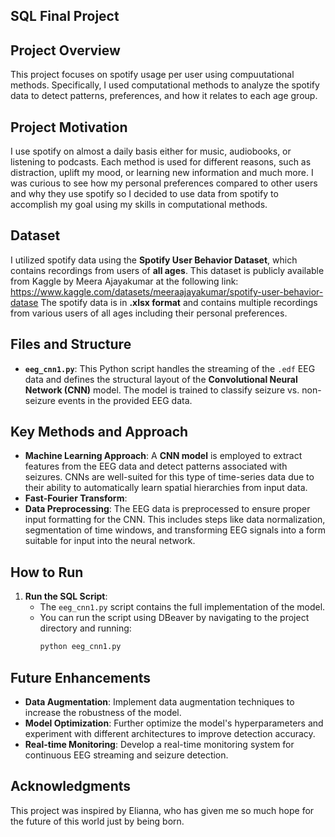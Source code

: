 ## SQL Final Project
## Project Overview
This project focuses on spotify usage per user using compuutational methods. Specifically, I used computational methods to analyze the spotify data to detect patterns, preferences, and how it relates to each age group. 
## Project Motivation
I use spotify on almost a daily basis either for music, audiobooks, or listening to podcasts. Each method is used for different reasons, such as distraction, uplift my mood, or learning new information and much more. I was curious to see how my personal preferences compared to other users and why they use spotify so I decided to use data from spotify to accomplish my goal using my skills in computational methods.
## Dataset
I utilized spotify data using the **Spotify User Behavior Dataset**, which contains recordings from users of **all ages**. This dataset is publicly available from Kaggle by Meera Ajayakumar at the following link:
https://www.kaggle.com/datasets/meeraajayakumar/spotify-user-behavior-datase
The spotify data is in **.xlsx format** and contains multiple recordings from various users of all ages including their personal preferences. 
## Files and Structure
- **`eeg_cnn1.py`**: This Python script handles the streaming of the `.edf` EEG data and defines the structural layout of the **Convolutional Neural Network (CNN)** model. The model is trained to classify seizure vs. non-seizure events in the provided EEG data.
## Key Methods and Approach
- **Machine Learning Approach**: A **CNN model** is employed to extract features from the EEG data and detect patterns associated with seizures. CNNs are well-suited for this type of time-series data due to their ability to automatically learn spatial hierarchies from input data.
- **Fast-Fourier Transform**:
- **Data Preprocessing**: The EEG data is preprocessed to ensure proper input formatting for the CNN. This includes steps like data normalization, segmentation of time windows, and transforming EEG signals into a form suitable for input into the neural network.
## How to Run
1. **Run the SQL Script**:
   - The `eeg_cnn1.py` script contains the full implementation of the model.
   - You can run the script using DBeaver by navigating to the project directory and running:
     ```bash
     python eeg_cnn1.py
     ```
## Future Enhancements
- **Data Augmentation**: Implement data augmentation techniques to increase the robustness of the model.
- **Model Optimization**: Further optimize the model's hyperparameters and experiment with different architectures to improve detection accuracy.
- **Real-time Monitoring**: Develop a real-time monitoring system for continuous EEG streaming and seizure detection.
## Acknowledgments
This project was inspired by Elianna, who has given me so much hope for the future of this world just by being born.
